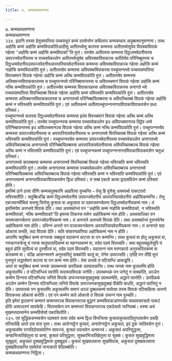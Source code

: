 ```yaml
---
title: ७. कम्मकथावण्णना

---
```

७. कम्मकथावण्णना  
कम्मकथावण्णना  
२३४. इदानि तस्सा हेतुसम्पत्तिया पच्‍चयभूतं कम्मं दस्सेन्तेन कथिताय कम्मकथाय अपुब्बत्थानुवण्णना। तत्थ अहोसि कम्मं अहोसि कम्मविपाकोतिआदीसु अतीतभवेसु कतस्स कम्मस्स अतीतभवेसुयेव विपक्‍कविपाकं गहेत्वा ‘‘अहोसि कम्मं अहोसि कम्मविपाको’’ति वुत्तं। तस्सेव अतीतस्स कम्मस्स दिट्ठधम्मवेदनीयस्स उपपज्‍जवेदनीयस्स च पच्‍चयवेकल्‍लेन अतीतभवेसुयेव अविपक्‍कविपाकञ्‍च अतीतेयेव परिनिब्बुतस्स च दिट्ठधम्मवेदनीयउपपज्‍जवेदनीयअपरपरियायवेदनीयस्स कम्मस्स अविपक्‍कविपाकञ्‍च गहेत्वा अहोसि कम्मं नाहोसि कम्मविपाकोति वुत्तं। अतीतस्सेव कम्मस्स अविपक्‍कविपाकस्स पच्‍चुप्पन्‍नभवे पच्‍चयसम्पत्तिया विपच्‍चमानं विपाकं गहेत्वा अहोसि कम्मं अत्थि कम्मविपाकोति वुत्तं। अतीतस्सेव कम्मस्स अतिक्‍कन्तविपाककालस्स च पच्‍चुप्पन्‍नभवे परिनिब्बायन्तस्स च अविपच्‍चमानं विपाकं गहेत्वा अहोसि कम्मं नत्थि कम्मविपाकोति वुत्तं। अतीतस्सेव कम्मस्स विपाकारहस्स अविपक्‍कविपाकस्स अनागते भवे पच्‍चयसम्पत्तिया विपच्‍चितब्बं विपाकं गहेत्वा अहोसि कम्मं भविस्सति कम्मविपाकोति वुत्तं। अतीतस्सेव कम्मस्स अतिक्‍कन्तविपाककालस्स च अनागतभवे परिनिब्बायितब्बस्स च अविपच्‍चितब्बं विपाकं गहेत्वा अहोसि कम्मं न भविस्सति कम्मविपाकोति वुत्तं। एवं अतीतकम्मं अतीतपच्‍चुप्पन्‍नानागतविपाकाविपाकवसेन छधा दस्सितं।  
पच्‍चुप्पन्‍नभवे कतस्स दिट्ठधम्मवेदनीयस्स कम्मस्स इधेव विपच्‍चमानं विपाकं गहेत्वा अत्थि कम्मं अत्थि कम्मविपाकोति वुत्तं। तस्सेव पच्‍चुप्पन्‍नस्स कम्मस्स पच्‍चयवेकल्‍लेन इध अविपच्‍चमानञ्‍च दिट्ठेव धम्मे परिनिब्बायन्तस्स इध अविपच्‍चमानञ्‍च विपाकं गहेत्वा अत्थि कम्मं नत्थि कम्मविपाकोति वुत्तं। पच्‍चुप्पन्‍नस्सेव कम्मस्स उपपज्‍जवेदनीयस्स च अपरपरियायवेदनीयस्स च अनागतभवे विपच्‍चितब्बं विपाकं गहेत्वा अत्थि कम्मं भविस्सति कम्मविपाकोति वुत्तं। पच्‍चुप्पन्‍नस्सेव कम्मस्स उपपज्‍जवेदनीयस्स पच्‍चयवेकल्‍लेन अनागतभवे अविपच्‍चितब्बञ्‍च अनागतभवे परिनिब्बायितब्बस्स अपरपरियायवेदनीयस्स अविपच्‍चितब्बञ्‍च विपाकं गहेत्वा अत्थि कम्मं न भविस्सति कम्मविपाकोति वुत्तं। एवं पच्‍चुप्पन्‍नकम्मं पच्‍चुप्पन्‍नानागतविपाकाविपाकवसेन चतुधा दस्सितं।  
अनागतभवे कातब्बस्स कम्मस्स अनागतभवे विपच्‍चितब्बं विपाकं गहेत्वा भविस्सति कम्मं भविस्सति कम्मविपाकोति वुत्तं। तस्सेव अनागतस्स कम्मस्स पच्‍चयवेकल्‍लेन अविपच्‍चितब्बञ्‍च अनागतभवे परिनिब्बायितब्बस्स अविपच्‍चितब्बञ्‍च विपाकं गहेत्वा भविस्सति कम्मं न भविस्सति कम्मविपाकोति वुत्तं। एवं अनागतकम्मं अनागतविपाकाविपाकवसेन द्विधा दस्सितं। तं सब्बं एकतो कत्वा द्वादसविधेन कम्मं दस्सितं होति।  
इमस्मिं ठाने ठत्वा तीणि कम्मचतुक्‍कानि आहरित्वा वुच्‍चन्ति – तेसु हि वुत्तेसु अयमत्थो पाकटतरो भविस्सतीति। चतुब्बिधञ्हि कम्मं दिट्ठधम्मवेदनीयं उपपज्‍जवेदनीयं अपरपरियायवेदनीयं अहोसिकम्मन्ति। तेसु एकजवनवीथियं सत्तसु चित्तेसु कुसला वा अकुसला वा पठमजवनचेतना दिट्ठधम्मवेदनीयकम्मं नाम। तं इमस्मिंयेव अत्तभावे विपाकं देति। तथा असक्‍कोन्तं पन ‘‘अहोसि कम्मं नाहोसि कम्मविपाको, न भविस्सति कम्मविपाको, नत्थि कम्मविपाको’’ति इमस्स तिकस्स वसेन अहोसिकम्मं नाम होति। अत्थसाधिका पन सत्तमजवनचेतना उपपज्‍जवेदनीयकम्मं नाम। तं अनन्तरे अत्तभावे विपाकं देति। तथा असक्‍कोन्तं वुत्तनयेनेव अहोसिकम्मं नाम होति। उभिन्‍नं अन्तरे पन पञ्‍चजवनचेतना अपरपरियायवेदनीयकम्मं नाम। तं अनागते यदा ओकासं लभति, तदा विपाकं देति। सति संसारप्पवत्तिया अहोसिकम्मं नाम न होति।  
अपरम्पि चतुब्बिधं कम्मं यग्गरुकं यब्बहुलं यदासन्‍नं कटत्ता वा पन कम्मन्ति। तत्थ कुसलं वा होतु अकुसलं वा, गरुकागरुकेसु यं गरुकं मातुघातादिकम्मं वा महग्गतकम्मं वा, तदेव पठमं विपच्‍चति। तथा बहुलाबहुलेसुपि यं बहुलं होति सुसील्यं वा दुस्सील्यं वा, तदेव पठमं विपच्‍चति। यदासन्‍नं नाम मरणकाले अनुस्सरितकम्मं वा कतकम्मं वा। यञ्हि आसन्‍नमरणे अनुस्सरितुं सक्‍कोति कातुं वा, तेनेव उपपज्‍जति। एतेहि पन तीहि मुत्तं पुनप्पुनं लद्धासेवनं कटत्ता वा पन कम्मं नाम होति। तेसं अभावे तं पटिसन्धिं आकड्ढति।  
अपरं वा चतुब्बिधं कम्मं जनकं उपत्थम्भकं उपपीळकं उपघातकन्ति। तत्थ जनकं नाम कुसलम्पि होति अकुसलम्पि। तं पटिसन्धियं पवत्तेपि रूपारूपविपाकं जनेति। उपत्थम्भकं पन जनेतुं न सक्‍कोति, अञ्‍ञेन कम्मेन दिन्‍नाय पटिसन्धिया जनिते विपाके उप्पज्‍जनकसुखदुक्खं उपत्थम्भेति, अद्धानं पवत्तेति। उपपीळकं अञ्‍ञेन कम्मेन दिन्‍नाय पटिसन्धिया जनिते विपाके उप्पज्‍जनकसुखदुक्खं पीळेति बाधति, अद्धानं पवत्तितुं न देति। उपघातकं पन कुसलम्पि अकुसलम्पि समानं अञ्‍ञं दुब्बलकम्मं घातेत्वा तस्स विपाकं पटिबाहित्वा अत्तनो विपाकस्स ओकासं करोति। एवं पन कम्मेन कते ओकासे तं विपाकं उप्पन्‍नं नाम वुच्‍चति।  
इति इमेसं द्वादसन्‍नं कम्मानं कम्मन्तरञ्‍च विपाकन्तरञ्‍च बुद्धानं कम्मविपाकञाणस्सेव याथावसरसतो पाकटं होति असाधारणं सावकेहि। विपस्सकेन पन कम्मन्तरं विपाकन्तरञ्‍च एकदेसतो जानितब्बं। तस्मा अयं मुखमत्तदस्सनेन कम्मविसेसो पकासितोति।  
२३५. एवं सुद्धिककम्मवसेन पठमवारं वत्वा तदेव कम्मं द्विधा विभजित्वा कुसलाकुसलादियुगलवसेन दसहि परियायेहि अपरे दस वारा वुत्ता। तत्थ आरोग्यट्ठेन कुसलं, अनारोग्यट्ठेन अकुसलं, इदं दुकं जातिवसेन वुत्तं। अकुसलमेव रागादिदोससंयोगेन सावज्‍जं, कुसलं तदभावेन अनवज्‍जं। अकुसलं अपरिसुद्धत्ता, कण्हाभिजातिहेतुत्ता वा कण्हं, कुसलं परिसुद्धत्ता, सुक्‍काभिजातिहेतुत्ता वा सुक्‍कं। कुसलं सुखवुद्धिमत्ता सुखुद्रयं, अकुसलं दुक्खवुद्धिमत्ता दुक्खुद्रयं। कुसलं सुखफलवत्ता सुखविपाकं, अकुसलं दुक्खफलवत्ता दुक्खविपाकन्ति एवमेतेसं नानाकारो वेदितब्बोति।  
कम्मकथावण्णना निट्ठिता।  